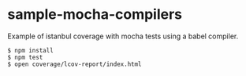 sample-mocha-compilers
=================

Example of istanbul coverage with mocha tests using a babel compiler.

```
$ npm install
$ npm test
$ open coverage/lcov-report/index.html
```

